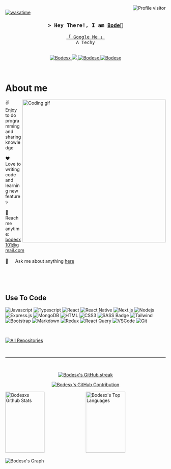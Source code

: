 <!--
<h2 align="center">
  Hello  World!
  <img src="https://media.giphy.com/media/hvRJCLFzcasrR4ia7z/giphy.gif" width="28">
</h2>
-->

<!--
<p align="center">
  <a href="https://github.com/bodesx"><img src="https://readme-typing-svg.herokuapp.com/?lines=Self%20Taught%20Programmer;Front%20End%20Developer;1.5%2B%20years%20of%20coding%20experience;Always%20learning%20new%20things&center=true&width=380&height=45"></a>
</p>

 -->

<a href="https://komarev.com/ghpvc/?username=bodesx">
  <img align="right" src="https://komarev.com/ghpvc/?username=alsiam&label=Visitors&color=0e75b6&style=flat" alt="Profile visitor" />
</a>


[![wakatime](https://wakatime.com/badge/user/eebb3dd8-d9b2-40de-9b88-6fd6cac99dbc.svg)](https://wakatime.com/@eebb3dd8-d9b2-40de-9b88-6fd6cac99dbc)

<!-- Intro  -->
<h3 align="center">
        <samp>&gt; Hey There!, I am
                <b><a target="_blank" href="http://bodesx.github.io/Bodesx/">Bode</a>👋</b>
        </samp>
</h3>


<p align="center"> 
  <samp>
    <a href="https://www.google.com/search?q=Lawanson+Bode">「 Google Me 」</a>
    <br>
    A Techy
    <br>
    <br>
  </samp>
</p>

<p align="center">

 <a href="https://linkedin.com/in/lawanson-bode" target="_blank">
  <img src="https://img.shields.io/badge/LinkedIn-0077B5?style=for-the-badge&logo=linkedin&logoColor=white" alt="Bodesx"/>
 </a>
 <!-- <a href="https://dev.to/alsiam" target="_blank">
  <img src="https://img.shields.io/badge/dev.to-0A0A0A?style=for-the-badge&logo=dev.to&logoColor=white" alt="bodesx" />
 </a> -->
 <a href="https://twitter.com/bodesx99" target="_blank">
  <img src="https://img.shields.io/badge/Twitter-1DA1F2?style=for-the-badge&logo=twitter&logoColor=white" />
 </a>
 <a href="https://instagram.com/bodesx" target="_blank">
  <img src="https://img.shields.io/badge/Instagram-fe4164?style=for-the-badge&logo=instagram&logoColor=white" alt="Bodesx" />
 </a> 
 <a href="https://facebook.com/lawanson.bode" target="_blank">
  <img src="https://img.shields.io/badge/Facebook-20BEFF?&style=for-the-badge&logo=facebook&logoColor=white" alt="Bodesx"  />
  </a> 
</p>
<br />

<!-- About Section -->
 # About me
 
<p>
 <img align="right" width="450" src="https://i.gifer.com/SUV4.gif" alt="Coding gif" />
  
 ✌️ &emsp; Enjoy to do programming and sharing knowledge <br/><br/>
 ❤️ &emsp; Love to writing code and learning new features<br/><br/>
 📧 &emsp; Reach me anytime: bodesx101@gmail.com<br/><br/>
 💬 &emsp; Ask me about anything [here](https://github.com/bodesx/bodesx/issues)

</p>

<br/>
<br/>
<br/>

## Use To Code

![Javascript](https://img.shields.io/badge/Javascript-F0DB4F?style=for-the-badge&labelColor=black&logo=javascript&logoColor=F0DB4F)
![Typescript](https://img.shields.io/badge/Typescript-007acc?style=for-the-badge&labelColor=black&logo=typescript&logoColor=007acc)
![React](https://img.shields.io/badge/-React-61DBFB?style=for-the-badge&labelColor=black&logo=react&logoColor=61DBFB)
![React Native](https://img.shields.io/badge/React_Native-20232A?style=for-the-badge&logo=react&logoColor=61DAFB)
![Next.js](https://img.shields.io/badge/next.js-000000?style=for-the-badge&logo=nextdotjs&logoColor=white)
![Nodejs](https://img.shields.io/badge/Nodejs-3C873A?style=for-the-badge&labelColor=black&logo=node.js&logoColor=3C873A)
![Express.js](https://img.shields.io/badge/Express.js-000000?style=for-the-badge&logo=express&logoColor=white)
![MongoDB](https://img.shields.io/badge/MongoDB-4EA94B?style=for-the-badge&logo=mongodb&logoColor=white)
![HTML](https://img.shields.io/badge/HTML5-E34F26?style=for-the-badge&logo=html5&logoColor=white)
![CSS3](https://img.shields.io/badge/CSS3-1572B6?style=for-the-badge&logo=css3&logoColor=white)
![SASS Badge](https://img.shields.io/badge/Sass-CC6699?style=for-the-badge&logo=sass&logoColor=white)
![Tailwind](https://img.shields.io/badge/Tailwind_CSS-092749?style=for-the-badge&logo=tailwindcss&logoColor=06B6D4&labelColor=000000)
![Bootstrap](https://img.shields.io/badge/Bootstrap-563D7C?style=for-the-badge&logo=bootstrap&logoColor=white)
![Markdown](https://img.shields.io/badge/Markdown-000000?style=for-the-badge&logo=markdown&logoColor=white)
![Redux](https://img.shields.io/badge/Redux-593D88?style=for-the-badge&logo=redux&logoColor=white)
![React Query](https://img.shields.io/badge/-React_Query-FF4154?style=for-the-badge&logo=react%20query&logoColor=white)
![VSCode](https://img.shields.io/badge/Visual_Studio-0078d7?style=for-the-badge&logo=visual%20studio&logoColor=white)
![Git](https://img.shields.io/badge/Git-F05032?style=for-the-badge&logo=git&logoColor=white)

<br/>

<p align="left">
  <a href="https://github.com/bodesx?tab=repositories" target="_blank"><img alt="All Repositories" title="All Repositories" src="https://img.shields.io/badge/-All%20Repos-2962FF?style=for-the-badge&logo=koding&logoColor=white"/></a>
</p>

<br/>
<hr/>
<br/>

<p align="center">
  <a href="https://github.com/Bodesx">
    <img src="https://github-readme-streak-stats.herokuapp.com/?user=bodesx&theme=radical&border=7F3FBF&background=0D1117" alt="Bodesx's GitHub streak"/>
  </a>
</p>

<p align="center">
  <a href="https://github.com/Bodesx">
    <img src="https://github-profile-summary-cards.vercel.app/api/cards/profile-details?username=bodesx&theme=radical" alt="Bodesx's GitHub Contribution"/>
  </a>
</p>

<a> 
    <a href="https://github.com/bodesx"><img alt="Bodesxs Github Stats" src="https://Bodesx-github-readme-stats.vercel.app/api?username=bodesx&show_icons=true&count_private=true&theme=react&border_color=7F3FBF&bg_color=0D1117&title_color=F85D7F&icon_color=F8D866" height="192px" width="49.5%"/></a>
  <a href="https://github.com/bodesx"><img alt="Bodesx's Top Languages" src="https://denvercoder1-github-readme-stats.vercel.app/api/top-langs/?username=alsiam&langs_count=8&layout=compact&theme=react&border_color=7F3FBF&bg_color=0D1117&title_color=F85D7F&icon_color=F8D866" height="192px" width="49.5%"/></a>
  <br/>
</a>


![Bodesx's Graph](https://github-readme-activity-graph.vercel.app/graph?username=Bodesx&custom_title=Bo%20Desx's%20GitHub%20Activity%20Graph&bg_color=0D1117&color=7F3FBF&line=7F3FBF&point=7F3FBF&area_color=FFFFFF&title_color=FFFFFF&area=true)
